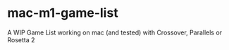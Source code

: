 # mac-m1-game-list
A WIP Game List working on mac (and tested) with Crossover, Parallels or Rosetta 2
